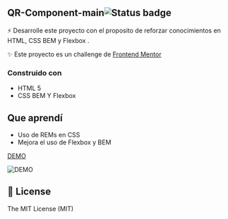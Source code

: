 ## QR-Component-main![Status badge](https://img.shields.io/badge/status-Finished-green)
⚡️ Desarrolle este proyecto con el proposito de reforzar conocimientos en HTML, CSS BEM y Flexbox   .

✨ Este proyecto es un challenge de [Frontend Mentor](https://www.frontendmentor.io/challenges/qr-code-component-iux_sIO_H)
### Construido con
- HTML 5 
- CSS BEM Y Flexbox


## Que aprendí
- Uso de REMs en CSS
- Mejora el uso de Flexbox y BEM  


[DEMO](https://daveadbeel.github.io/QR-Component-main/)

![DEMO](https://user-images.githubusercontent.com/91069463/174883261-20960659-0902-457b-9d08-159813769625.jpg)

## 🧾 License
The MIT License (MIT)
